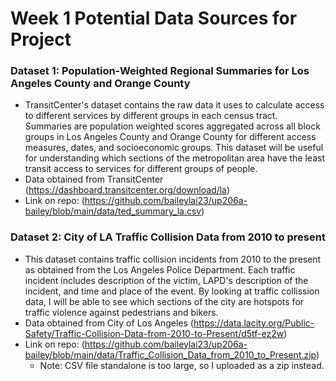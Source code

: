 # Week 1 Potential Data Sources for Project
### Dataset 1: Population-Weighted Regional Summaries for Los Angeles County and Orange County
* TransitCenter's dataset contains the raw data it uses to calculate access to different services by different groups in each census tract. Summaries are population weighted scores aggregated across all block groups in Los Angeles County and Orange County for different access measures, dates, and socioeconomic groups. This dataset will be useful for understanding which sections of the metropolitan area have the least transit access to services for different groups of people.
* Data obtained from TransitCenter (https://dashboard.transitcenter.org/download/la)
* Link on repo: (https://github.com/baileylai23/up206a-bailey/blob/main/data/ted_summary_la.csv)

### Dataset 2: City of LA Traffic Collision Data from 2010 to present
* This dataset contains traffic collision incidents from 2010 to the present as obtained from the Los Angeles Police Department. Each traffic incident includes description of the victim, LAPD's description of the incident, and time and place of the event. By looking at traffic collission data, I will be able to see which sections of the city are hotspots for traffic violence against pedestrians and bikers.
* Data obtained from City of Los Angeles (https://data.lacity.org/Public-Safety/Traffic-Collision-Data-from-2010-to-Present/d5tf-ez2w)
* Link on repo: (https://github.com/baileylai23/up206a-bailey/blob/main/data/Traffic_Collision_Data_from_2010_to_Present.zip)
  * Note: CSV file standalone is too large, so I uploaded as a zip instead.
